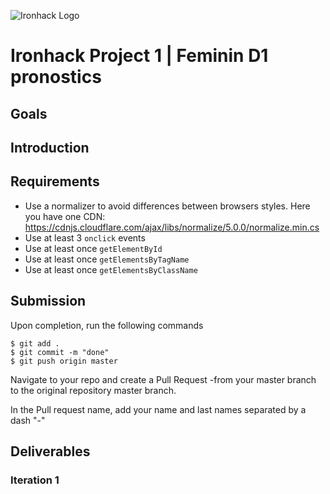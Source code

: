 ![Ironhack Logo](https://i.imgur.com/1QgrNNw.png)

# Ironhack Project 1 | Feminin D1 pronostics

## Goals




## Introduction




## Requirements

- Use a normalizer to avoid differences between browsers styles. Here you have one CDN:
	https://cdnjs.cloudflare.com/ajax/libs/normalize/5.0.0/normalize.min.cs
- Use at least 3 `onclick` events
- Use at least once `getElementById`
- Use at least once `getElementsByTagName`
- Use at least once `getElementsByClassName`

## Submission

Upon completion, run the following commands
```
$ git add .
$ git commit -m "done"
$ git push origin master
```
Navigate to your repo and create a Pull Request -from your master branch to the original repository master branch.

In the Pull request name, add your name and last names separated by a dash "-"

## Deliverables


### Iteration 1

